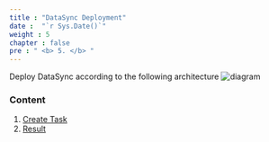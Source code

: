 ```yaml
---
title : "DataSync Deployment"
date :  "`r Sys.Date()`" 
weight : 5 
chapter : false
pre : " <b> 5. </b> "
---
```


Deploy DataSync according to the following architecture
![diagram](/images/1.introduce/diagram1.png)

### Content
1. [Create Task](5-Datasync/5.1-createtask)
2. [Result](5-Datasync/5.2-result)